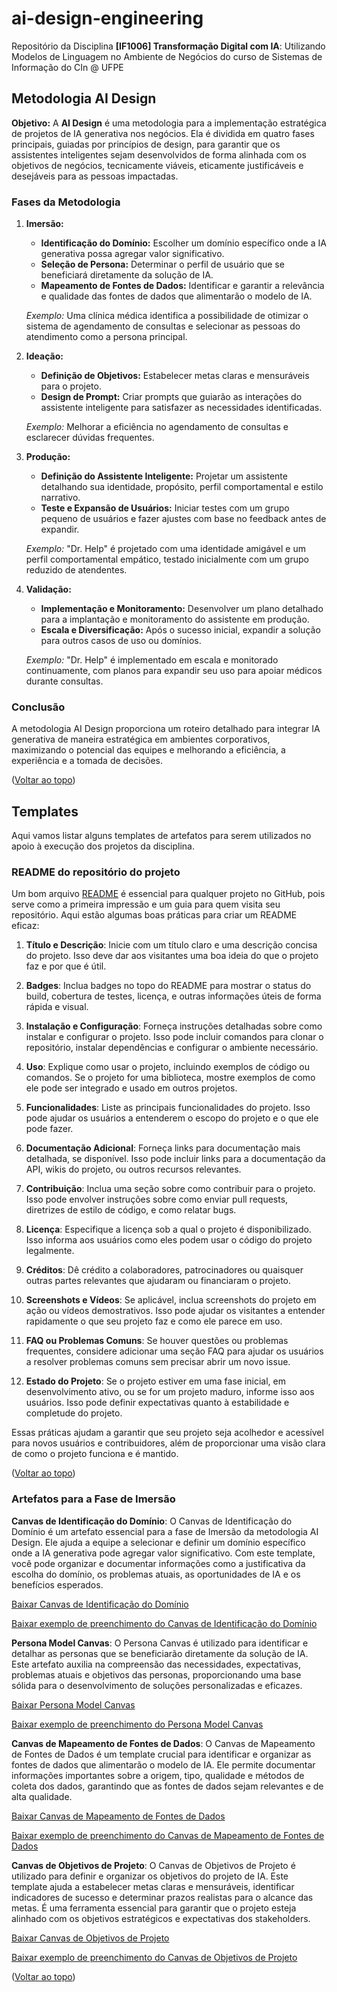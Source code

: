 # ai-design-engineering
Repositório da Disciplina **[IF1006] Transformação Digital com IA**: Utilizando Modelos de Linguagem no Ambiente de Negócios do curso de Sistemas de Informação do CIn @ UFPE

## Metodologia AI Design

**Objetivo:**
A **AI Design** é uma metodologia para a implementação estratégica de projetos de IA generativa nos negócios. Ela é dividida em quatro fases principais, guiadas por princípios de design, para garantir que os assistentes inteligentes sejam desenvolvidos de forma alinhada com os objetivos de negócios, tecnicamente viáveis, eticamente justificáveis e desejáveis para as pessoas impactadas.

### Fases da Metodologia

1. **Imersão:**
   - **Identificação do Domínio:** Escolher um domínio específico onde a IA generativa possa agregar valor significativo.
   - **Seleção de Persona:** Determinar o perfil de usuário que se beneficiará diretamente da solução de IA.
   - **Mapeamento de Fontes de Dados:** Identificar e garantir a relevância e qualidade das fontes de dados que alimentarão o modelo de IA.

   *Exemplo:* Uma clínica médica identifica a possibilidade de otimizar o sistema de agendamento de consultas e selecionar as pessoas do atendimento como a persona principal.

2. **Ideação:**
   - **Definição de Objetivos:** Estabelecer metas claras e mensuráveis para o projeto.
   - **Design de Prompt:** Criar prompts que guiarão as interações do assistente inteligente para satisfazer as necessidades identificadas.

   *Exemplo:* Melhorar a eficiência no agendamento de consultas e esclarecer dúvidas frequentes.

3. **Produção:**
   - **Definição do Assistente Inteligente:** Projetar um assistente detalhando sua identidade, propósito, perfil comportamental e estilo narrativo.
   - **Teste e Expansão de Usuários:** Iniciar testes com um grupo pequeno de usuários e fazer ajustes com base no feedback antes de expandir.

   *Exemplo:* "Dr. Help" é projetado com uma identidade amigável e um perfil comportamental empático, testado inicialmente com um grupo reduzido de atendentes.

4. **Validação:**
   - **Implementação e Monitoramento:** Desenvolver um plano detalhado para a implantação e monitoramento do assistente em produção.
   - **Escala e Diversificação:** Após o sucesso inicial, expandir a solução para outros casos de uso ou domínios.

   *Exemplo:* "Dr. Help" é implementado em escala e monitorado continuamente, com planos para expandir seu uso para apoiar médicos durante consultas.

### Conclusão
A metodologia AI Design proporciona um roteiro detalhado para integrar IA generativa de maneira estratégica em ambientes corporativos, maximizando o potencial das equipes e melhorando a eficiência, a experiência e a tomada de decisões.

([Voltar ao topo](#ai-design-engineering))

## Templates

Aqui vamos listar alguns templates de artefatos para serem utilizados no apoio à execução dos projetos da disciplina.

### README do repositório do projeto

Um bom arquivo [README](/templates/README_Template.md) é essencial para qualquer projeto no GitHub, pois serve como a primeira impressão e um guia para quem visita seu repositório. Aqui estão algumas boas práticas para criar um README eficaz:

1. **Título e Descrição**: Inicie com um título claro e uma descrição concisa do projeto. Isso deve dar aos visitantes uma boa ideia do que o projeto faz e por que é útil.

2. **Badges**: Inclua badges no topo do README para mostrar o status do build, cobertura de testes, licença, e outras informações úteis de forma rápida e visual.

3. **Instalação e Configuração**: Forneça instruções detalhadas sobre como instalar e configurar o projeto. Isso pode incluir comandos para clonar o repositório, instalar dependências e configurar o ambiente necessário.

4. **Uso**: Explique como usar o projeto, incluindo exemplos de código ou comandos. Se o projeto for uma biblioteca, mostre exemplos de como ele pode ser integrado e usado em outros projetos.

5. **Funcionalidades**: Liste as principais funcionalidades do projeto. Isso pode ajudar os usuários a entenderem o escopo do projeto e o que ele pode fazer.

6. **Documentação Adicional**: Forneça links para documentação mais detalhada, se disponível. Isso pode incluir links para a documentação da API, wikis do projeto, ou outros recursos relevantes.

7. **Contribuição**: Inclua uma seção sobre como contribuir para o projeto. Isso pode envolver instruções sobre como enviar pull requests, diretrizes de estilo de código, e como relatar bugs.

8. **Licença**: Especifique a licença sob a qual o projeto é disponibilizado. Isso informa aos usuários como eles podem usar o código do projeto legalmente.

9. **Créditos**: Dê crédito a colaboradores, patrocinadores ou quaisquer outras partes relevantes que ajudaram ou financiaram o projeto.

10. **Screenshots e Vídeos**: Se aplicável, inclua screenshots do projeto em ação ou vídeos demostrativos. Isso pode ajudar os visitantes a entender rapidamente o que seu projeto faz e como ele parece em uso.

11. **FAQ ou Problemas Comuns**: Se houver questões ou problemas frequentes, considere adicionar uma seção FAQ para ajudar os usuários a resolver problemas comuns sem precisar abrir um novo issue.

12. **Estado do Projeto**: Se o projeto estiver em uma fase inicial, em desenvolvimento ativo, ou se for um projeto maduro, informe isso aos usuários. Isso pode definir expectativas quanto à estabilidade e completude do projeto.

Essas práticas ajudam a garantir que seu projeto seja acolhedor e acessível para novos usuários e contribuidores, além de proporcionar uma visão clara de como o projeto funciona e é mantido.

([Voltar ao topo](#ai-design-engineering))

### Artefatos para a Fase de Imersão

**Canvas de Identificação do Domínio**: O Canvas de Identificação do Domínio é um artefato essencial para a fase de Imersão da metodologia AI Design. Ele ajuda a equipe a selecionar e definir um domínio específico onde a IA generativa pode agregar valor significativo. Com este template, você pode organizar e documentar informações como a justificativa da escolha do domínio, os problemas atuais, as oportunidades de IA e os benefícios esperados.

[Baixar Canvas de Identificação do Domínio](/templates/Domain_Identification_Model_Canvas_Template.md)

[Baixar exemplo de preenchimento do Canvas de Identificação do Domínio](/templates/Domain_Identification_Model_Canvas_Example.md)

**Persona Model Canvas**: O Persona Canvas é utilizado para identificar e detalhar as personas que se beneficiarão diretamente da solução de IA. Este artefato auxilia na compreensão das necessidades, expectativas, problemas atuais e objetivos das personas, proporcionando uma base sólida para o desenvolvimento de soluções personalizadas e eficazes.

[Baixar Persona Model Canvas](/templates/Persona_Model_Canvas_Template.md)

[Baixar exemplo de preenchimento do Persona Model Canvas](/templates/Persona_Model_Canvas_Example.md)

**Canvas de Mapeamento de Fontes de Dados**: O Canvas de Mapeamento de Fontes de Dados é um template crucial para identificar e organizar as fontes de dados que alimentarão o modelo de IA. Ele permite documentar informações importantes sobre a origem, tipo, qualidade e métodos de coleta dos dados, garantindo que as fontes de dados sejam relevantes e de alta qualidade.

[Baixar Canvas de Mapeamento de Fontes de Dados](/templates/Data_Source_Mapping_Model_Canvas_Template.md)

[Baixar exemplo de preenchimento do Canvas de Mapeamento de Fontes de Dados](/templates/Data_Source_Mapping_Model_Canvas_Example.md)

**Canvas de Objetivos de Projeto**: O Canvas de Objetivos de Projeto é utilizado para definir e organizar os objetivos do projeto de IA. Este template ajuda a estabelecer metas claras e mensuráveis, identificar indicadores de sucesso e determinar prazos realistas para o alcance das metas. É uma ferramenta essencial para garantir que o projeto esteja alinhado com os objetivos estratégicos e expectativas dos stakeholders.

[Baixar Canvas de Objetivos de Projeto](/templates/Project_Goals_Model_Canvas_Template.md)

[Baixar exemplo de preenchimento do Canvas de Objetivos de Projeto](/templates/Project_Goals_Model_Canvas_Example.md)

([Voltar ao topo](#ai-design-engineering))
